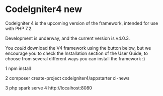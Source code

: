 # CodeIgniter4 new 
CodeIgniter 4 is the upcoming version of the framework, intended for use with PHP 7.2.

Development is underway, and the current version is v4.0.3.

You *could* download the V4 framework using the button below, but we encourage you to check the Installation section of the User Guide, to choose from several different ways you can install the framework :)

1 npm install

2 composer create-project codeigniter4/appstarter ci-news

3 php spark serve
4  http://localhost:8080


 
